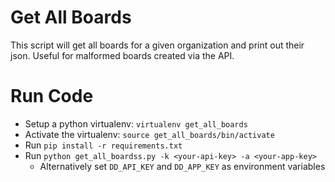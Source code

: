 # Get All Boards
This script will get all boards for a given organization and print out their
json. Useful for malformed boards created via the API.

# Run Code
- Setup a python virtualenv: `virtualenv get_all_boards`
- Activate the virtualenv: `source get_all_boards/bin/activate`
- Run `pip install -r requirements.txt`
- Run `python get_all_boardss.py -k <your-api-key> -a <your-app-key>`
  - Alternatively set `DD_API_KEY` and `DD_APP_KEY` as environment variables
